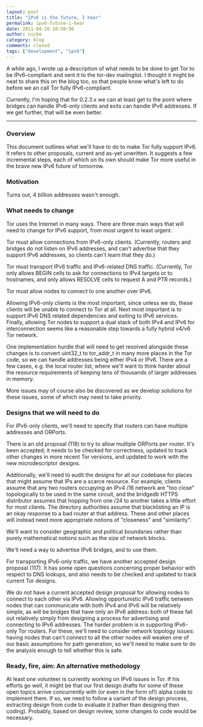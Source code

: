 ```yaml
---
layout: post
title: "IPv6 is the future, I hear"
permalink: ipv6-future-i-hear
date: 2011-04-28 10:50:56
author: nickm
category: blog
comments: closed
tags: ["development", "ipv6"]
---
```


A while ago, I wrote up a description of what needs to be done to get Tor to be IPv6-compliant and sent it to the tor-dev mailinglist. I thought it might be neat to share this on the blog too, so that people know what's left to do before we an call Tor fully IPv6-compliant.

Currently, I'm hoping that for 0.2.3.x we can at least get to the point where bridges can handle IPv6-only clients and exits can handle IPv6 addresses. If we get further, that will be even better.

* * * * *

### Overview

This document outlines what we'll have to do to make Tor fully support IPv6. It refers to other proposals, current and as-yet unwritten. It suggests a few incremental steps, each of which on its own should make Tor more useful in the brave new IPv6 future of tomorrow.

### Motivation

Turns out, 4 billion addresses wasn't enough.

### What needs to change

Tor uses the Internet in many ways. There are three main ways that will need to change for IPv6 support, from most urgent to least urgent.

Tor must allow connections from IPv6-only clients. (Currently, routers and bridges do not listen on IPv6 addresses, and can't advertise that they support IPv6 addresses, so clients can't learn that they do.)

Tor must transport IPv6 traffic and IPv6-related DNS traffic. (Currently, Tor only allows BEGIN cells to ask for connections to IPv4 targets or to hostnames, and only allows RESOLVE cells to request A and PTR records.)

Tor must allow nodes to connect to one another over IPv6.

Allowing IPv6-only clients is the most important, since unless we do, these clients will be unable to connect to Tor at all. Next most important is to support IPv6 DNS related dependencies and exiting to IPv6 services. Finally, allowing Tor nodes to support a dual stack of both IPv4 and IPv6 for interconnection seems like a reasonable step towards a fully hybrid v4/v6 Tor network.

One implementation hurdle that will need to get resolved alongside these changes is to convert uint32\_t to tor\_addr\_t in many more places in the Tor code, so we can handle addresses being either IPv4 or IPv6. There are a few cases, e.g. the local router list, where we'll want to think harder about the resource requirements of keeping tens of thousands of larger addresses in memory.

More issues may of course also be discovered as we develop solutions for these issues, some of which may need to take priority.

### Designs that we will need to do

For IPv6-only clients, we'll need to specify that routers can have multiple addresses and ORPorts.

There is an old proposal (118) to try to allow multiple ORPorts per router. It's been accepted; it needs to be checked for correctness, updated to track other changes in more recent Tor versions, and updated to work with the new microdescriptor designs.

Additionally, we'll need to audit the designs for all our codebase for places that might assume that IPs are a scarce resource. For example, clients assume that any two routers occupying an IPv4 /16 network are "too close" topologically to be used in the same circuit, and the bridgedb HTTPS distributor assumes that hopping from one /24 to another takes a little effort for most clients. The directory authorities assume that blacklisting an IP is an okay response to a bad router at that address. These and other places will instead need more appropriate notions of "closeness" and "similarity".

We'll want to consider geographic and political boundaries rather than purely mathematical notions such as the size of network blocks.

We'll need a way to advertise IPv6 bridges, and to use them.

For transporting IPv6-only traffic, we have another accepted design proposal (117). It has some open questions concerning proper behavior with respect to DNS lookups, and also needs to be checked and updated to track current Tor designs.

We do not have a current accepted design proposal for allowing nodes to connect to each other via IPv6. Allowing opportunistic IPv6 traffic between nodes that can communicate with both IPv4 and IPv6 will be relatively simple, as will be bridges that have only an IPv6 address: both of these fall out relatively simply from designing a process for advertising and connecting to IPv6 addresses. The harder problem is in supporting IPv6-only Tor routers. For these, we'll need to consider network topology issues: having nodes that can't connect to all the other nodes will weaken one of our basic assumptions for path generation, so we'll need to make sure to do the analysis enough to tell whether this is safe.

### Ready, fire, aim: An alternative methodology

At least one volunteer is currently working on IPv6 issues in Tor. If his efforts go well, it might be that our first design drafts for some of these open topics arrive concurrently with (or even in the form of!) alpha code to implement them. If so, we need to follow a variant of the design process, extracting design from code to evaluate it (rather than designing then coding). Probably, based on design review, some changes to code would be necessary.
